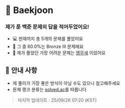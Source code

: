 # 📖 Baekjoon
### 제가 푼 백준 문제의 답을 적어두었어요!
- 💻 현재까지 총 5개의 문제를 풀었어요
- 🥉 그 중 60.0%는 Bronze III 문제에요
- 🥈 제가 풀었던 가장 어려운 문제는 [앵무새](https://www.acmicpc.net/problem/14713) 이었어요

## 🍙 안내 사항
- 제 풀이가 가장 좋은 방식이 아닐 수도 있으니 참고해주세요
- 문제 랭크 분류는 [solved.ac](https://solved.ac/)를 따릅니다
> 마지막 업데이트 : 25/09/26 07:20 (KST)

